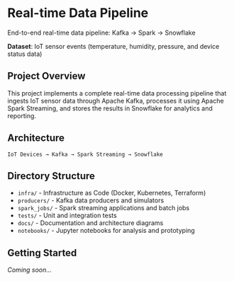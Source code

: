 # Real-time Data Pipeline

End-to-end real-time data pipeline: Kafka → Spark → Snowflake

**Dataset**: IoT sensor events (temperature, humidity, pressure, and device status data)

## Project Overview

This project implements a complete real-time data processing pipeline that ingests IoT sensor data through Apache Kafka, processes it using Apache Spark Streaming, and stores the results in Snowflake for analytics and reporting.

## Architecture

```
IoT Devices → Kafka → Spark Streaming → Snowflake
```

## Directory Structure

- `infra/` - Infrastructure as Code (Docker, Kubernetes, Terraform)
- `producers/` - Kafka data producers and simulators
- `spark_jobs/` - Spark streaming applications and batch jobs
- `tests/` - Unit and integration tests
- `docs/` - Documentation and architecture diagrams
- `notebooks/` - Jupyter notebooks for analysis and prototyping

## Getting Started

*Coming soon...*